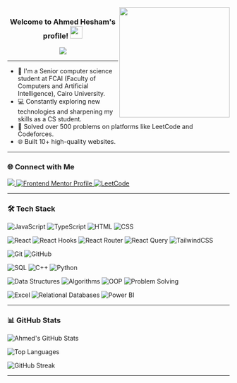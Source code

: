 <img width="250" align="right" src="https://c.tenor.com/_DOBjnGspYAAAAAM/code-coding.gif">

<h3 align="center">
  Welcome to Ahmed Hesham's profile!
  <img src="https://media.giphy.com/media/hvRJCLFzcasrR4ia7z/giphy.gif" width="28">
</h3>

<!--<p align="center">
  <img src="https://komarev.com/ghpvc/?username=AhmedHesham303&label=Profile%20views&color=0e75b6&style=flat" alt="Profile Views Badge" />
</p>
-->

<p align="center">
  <a href="https://github.com/DenverCoder1/readme-typing-svg">
    <img src="https://readme-typing-svg.herokuapp.com/?lines=Front-end%20Engineer;Always%20learning%20new%20things&font=Fira%20Code&center=true&width=440&height=45&color=f75c7e&vCenter=true&size=22">
  </a>
</p> 

---

- 🏫 I'm a Senior computer science student at FCAI (Faculty of Computers and Artificial Intelligence), Cairo University.  
- 💻 Constantly exploring new technologies and sharpening my skills as a CS student.  
- 🧠 Solved over 500 problems on platforms like LeetCode and Codeforces.  
- 🌐 Built 10+ high-quality websites.  

---

### 🌐 Connect with Me

<a href="https://www.linkedin.com/in/ahmed-hesham-454440221/" target="_blank">
  <img src="https://img.shields.io/badge/-Ahmed%20Hesham-0077B5?style=for-the-badge&logo=Linkedin&logoColor=white"/>
</a>
<a href="https://www.frontendmentor.io/profile/AhmedHesham303" target="_blank">
  <img src="https://img.shields.io/badge/-Frontend%20Mentor-000000?style=for-the-badge&logo=frontendmentor&logoColor=white" alt="Frontend Mentor Profile"/>
</a>
<a href="https://leetcode.com/u/ahmedhesham24700956/" target="_blank">
  <img src="https://img.shields.io/badge/-LeetCode-000?style=for-the-badge&logo=LeetCode&logoColor=yellow" alt="LeetCode">
</a>

---

### 🛠️ Tech Stack

![JavaScript](https://img.shields.io/badge/-JavaScript-05122A?style=flat&logo=javascript)
![TypeScript](https://img.shields.io/badge/-TypeScript-3178C6?style=flat&logo=typescript&logoColor=white)
![HTML](https://img.shields.io/badge/-HTML-05122A?style=flat&logo=html5)
![CSS](https://img.shields.io/badge/-CSS-05122A?style=flat&logo=css3&logoColor=1572B6)

![React](https://img.shields.io/badge/-React-05122A?style=flat&logo=react)
![React Hooks](https://img.shields.io/badge/-React%20Hooks-61DAFB?style=flat&logo=react&logoColor=white)
![React Router](https://img.shields.io/badge/-React%20Router-CA4245?style=flat&logo=reactrouter&logoColor=white)
![React Query](https://img.shields.io/badge/-React%20Query-FF4154?style=flat&logo=reactquery&logoColor=white)
![TailwindCSS](https://img.shields.io/badge/-TailwindCSS-38B2AC?style=flat&logo=tailwindcss&logoColor=white)

![Git](https://img.shields.io/badge/-Git-05122A?style=flat&logo=git)
![GitHub](https://img.shields.io/badge/-GitHub-05122A?style=flat&logo=github)

![SQL](https://img.shields.io/badge/-SQL-025E8C?style=flat&logo=sql)
![C++](https://img.shields.io/badge/-C++-00599C?style=flat&logo=c%2B%2B)
![Python](https://img.shields.io/badge/-Python-3776AB?style=flat&logo=python&logoColor=white)

![Data Structures](https://img.shields.io/badge/-Data%20Structures-008000?style=flat)
![Algorithms](https://img.shields.io/badge/-Algorithms-FFA500?style=flat)
![OOP](https://img.shields.io/badge/-OOP-3399FF?style=flat)
![Problem Solving](https://img.shields.io/badge/-Problem%20Solving-FF6347?style=flat)

![Excel](https://img.shields.io/badge/-Excel-217346?style=flat&logo=microsoft-excel&logoColor=white)
![Relational Databases](https://img.shields.io/badge/-Relational%20Databases-003B57?style=flat&logo=database&logoColor=white)
![Power BI](https://img.shields.io/badge/-Power%20BI-F2C811?style=flat&logo=powerbi&logoColor=black)


---

### 📊 GitHub Stats

![Ahmed's GitHub Stats](https://github-readme-stats.vercel.app/api?username=AhmedHesham303&show_icons=true&theme=radical)

![Top Languages](https://github-readme-stats.vercel.app/api/top-langs/?username=AhmedHesham303&layout=compact&theme=radical)

![GitHub Streak](https://github-readme-streak-stats.herokuapp.com?user=AhmedHesham303&theme=radical&date_format=M%20j%5B%2C%20Y%5D)

---
